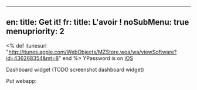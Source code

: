 -----
en: title: Get it!
fr: title: L'avoir !
noSubMenu: true
menupriority: 2
-----
<% 
def itunesurl
    "http://itunes.apple.com/WebObjects/MZStore.woa/wa/viewSoftware?id=436268354&mt=8" 
end
%>
YPassword is on [iOS](<%=itunesurl%>)

Dashboard widget (TODO screenshot dashboard widget)

Put webapp:

